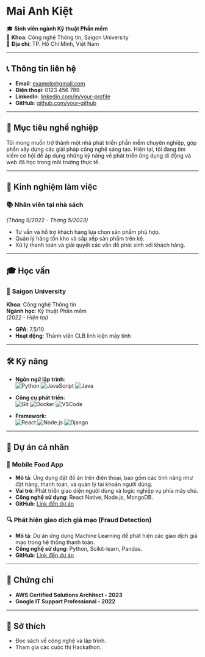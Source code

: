 # Mai Anh Kiệt

🎓 **Sinh viên ngành Kỹ thuật Phần mềm**  
🏫 **Khoa**: Công nghệ Thông tin, Saigon University  
📍 **Địa chỉ**: TP. Hồ Chí Minh, Việt Nam

---

## 📞 Thông tin liên hệ
- **Email**: example@gmail.com
- **Điện thoại**: 0123 456 789
- **LinkedIn**: [linkedin.com/in/your-profile](https://linkedin.com/in/your-profile)
- **GitHub**: [github.com/your-github](https://github.com/your-github)

---

## 🎯 Mục tiêu nghề nghiệp
Tôi mong muốn trở thành một nhà phát triển phần mềm chuyên nghiệp, góp phần xây dựng các giải pháp công nghệ sáng tạo. Hiện tại, tôi đang tìm kiếm cơ hội để áp dụng những kỹ năng về phát triển ứng dụng di động và web đã học trong môi trường thực tế.

---

## 💼 Kinh nghiệm làm việc
### 📚 **Nhân viên tại nhà sách**  
_(Tháng 9/2022 - Tháng 5/2023)_
- Tư vấn và hỗ trợ khách hàng lựa chọn sản phẩm phù hợp.
- Quản lý hàng tồn kho và sắp xếp sản phẩm trên kệ.
- Xử lý thanh toán và giải quyết các vấn đề phát sinh với khách hàng.

---

## 🎓 Học vấn
### 🏫 **Saigon University**  
**Khoa**: Công nghệ Thông tin  
**Ngành học**: Kỹ thuật Phần mềm  
_(2022 - Hiện tại)_  
- **GPA**: 7.5/10  
- **Hoạt động**: Thành viên CLB linh kiện máy tính

---

## 🛠️ Kỹ năng
- **Ngôn ngữ lập trình**:  
  ![Python](https://img.shields.io/badge/Python-3776AB?style=for-the-badge&logo=python&logoColor=white)
  ![JavaScript](https://img.shields.io/badge/JavaScript-F7DF1E?style=for-the-badge&logo=javascript&logoColor=black)
  ![Java](https://img.shields.io/badge/Java-007396?style=for-the-badge&logo=java&logoColor=white)

- **Công cụ phát triển**:  
  ![Git](https://img.shields.io/badge/Git-F05032?style=for-the-badge&logo=git&logoColor=white)
  ![Docker](https://img.shields.io/badge/Docker-2496ED?style=for-the-badge&logo=docker&logoColor=white)
  ![VSCode](https://img.shields.io/badge/VS%20Code-007ACC?style=for-the-badge&logo=visual%20studio%20code&logoColor=white)

- **Framework**:  
  ![React](https://img.shields.io/badge/React-61DAFB?style=for-the-badge&logo=react&logoColor=black)
  ![Node.js](https://img.shields.io/badge/Node.js-339933?style=for-the-badge&logo=nodedotjs&logoColor=white)
  ![Django](https://img.shields.io/badge/Django-092E20?style=for-the-badge&logo=django&logoColor=white)

---

## 🚀 Dự án cá nhân
### 📱 **Mobile Food App**
- **Mô tả**: Ứng dụng đặt đồ ăn trên điện thoại, bao gồm các tính năng như đặt hàng, thanh toán, và quản lý tài khoản người dùng.
- **Vai trò**: Phát triển giao diện người dùng và logic nghiệp vụ phía máy chủ.
- **Công nghệ sử dụng**: React Native, Node.js, MongoDB.
- **GitHub**: [Link đến dự án](https://github.com/your-project)

### 🔍 **Phát hiện giao dịch giả mạo (Fraud Detection)**
- **Mô tả**: Dự án ứng dụng Machine Learning để phát hiện các giao dịch giả mạo trong hệ thống thanh toán.
- **Công nghệ sử dụng**: Python, Scikit-learn, Pandas.
- **GitHub**: [Link đến dự án](https://github.com/your-fraud-detection-project)

---

## 📜 Chứng chỉ
- **AWS Certified Solutions Architect - 2023**
- **Google IT Support Professional - 2022**

---

## 🎨 Sở thích
- Đọc sách về công nghệ và lập trình.
- Tham gia các cuộc thi Hackathon.
